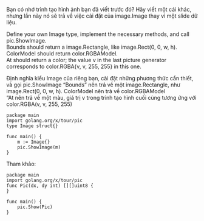 Bạn có nhớ trình tạo hình ảnh bạn đã viết trước đó?
Hãy viết một cái khác, nhưng lần này nó sẽ trả về việc cài đặt của image.Image
thay vì một slide dữ liệu.

Define your own Image type, implement the necessary methods, and call
pic.ShowImage.   
Bounds should return a image.Rectangle, like image.Rect(0, 0, w, h).
ColorModel should return color.RGBAModel.    
At should return a color; the value v in the last picture generator corresponds to
color.RGBA{v, v, 255, 255} in this one.

Định nghĩa kiểu Image của riêng bạn, cài đặt những phương thức cần thiết, và
gọi pic.ShowImage
“Bounds” nên trả về một image.Rectangle, như image.Rect(0, 0, w, h).
ColorModel nên trả về color.RGBAModel   
“At nên trả về một màu, giá trị v trong trình tạo hình cuối cùng tương ứng với
color.RGBA(v, v, 255, 255)

```
package main
import golang.org/x/tour/pic
type Image struct{}

func main() {
    m := Image{}
    pic.ShowImage(m)
}
```

Tham khảo:

```
package main
import golang.org/x/tour/pic
func Pic(dx, dy int) [][]uint8 {
}

func main() {
    pic.Show(Pic)
}
```